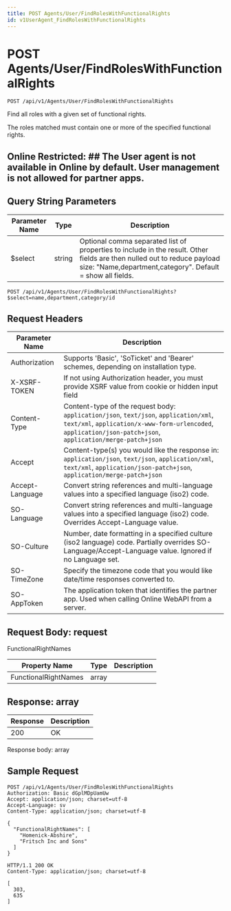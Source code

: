 ```yaml
---
title: POST Agents/User/FindRolesWithFunctionalRights
id: v1UserAgent_FindRolesWithFunctionalRights
---
```


# POST Agents/User/FindRolesWithFunctionalRights

```http
POST /api/v1/Agents/User/FindRolesWithFunctionalRights
```

Find all roles with a given set of functional rights.

The roles matched must contain one or more of the specified functional rights. 


## Online Restricted: ## The User agent is not available in Online by default. User management is not allowed for partner apps.





## Query String Parameters

| Parameter Name | Type |  Description |
|----------------|------|--------------|
| $select | string |  Optional comma separated list of properties to include in the result. Other fields are then nulled out to reduce payload size: "Name,department,category". Default = show all fields. |

```http
POST /api/v1/Agents/User/FindRolesWithFunctionalRights?$select=name,department,category/id
```


## Request Headers

| Parameter Name | Description |
|----------------|-------------|
| Authorization  | Supports 'Basic', 'SoTicket' and 'Bearer' schemes, depending on installation type. |
| X-XSRF-TOKEN   | If not using Authorization header, you must provide XSRF value from cookie or hidden input field |
| Content-Type | Content-type of the request body: `application/json`, `text/json`, `application/xml`, `text/xml`, `application/x-www-form-urlencoded`, `application/json-patch+json`, `application/merge-patch+json` |
| Accept         | Content-type(s) you would like the response in: `application/json`, `text/json`, `application/xml`, `text/xml`, `application/json-patch+json`, `application/merge-patch+json` |
| Accept-Language | Convert string references and multi-language values into a specified language (iso2) code. |
| SO-Language | Convert string references and multi-language values into a specified language (iso2) code. Overrides Accept-Language value. |
| SO-Culture | Number, date formatting in a specified culture (iso2 language) code. Partially overrides SO-Language/Accept-Language value. Ignored if no Language set. |
| SO-TimeZone | Specify the timezone code that you would like date/time responses converted to. |
| SO-AppToken | The application token that identifies the partner app. Used when calling Online WebAPI from a server. |

## Request Body: request  

FunctionalRightNames 

| Property Name | Type |  Description |
|----------------|------|--------------|
| FunctionalRightNames | array |  |


## Response: array



| Response | Description |
|----------------|-------------|
| 200 | OK |

Response body: array


## Sample Request

```http!
POST /api/v1/Agents/User/FindRolesWithFunctionalRights
Authorization: Basic dGplMDpUamUw
Accept: application/json; charset=utf-8
Accept-Language: sv
Content-Type: application/json; charset=utf-8

{
  "FunctionalRightNames": [
    "Homenick-Abshire",
    "Fritsch Inc and Sons"
  ]
}
```

```http_
HTTP/1.1 200 OK
Content-Type: application/json; charset=utf-8

[
  303,
  635
]
```